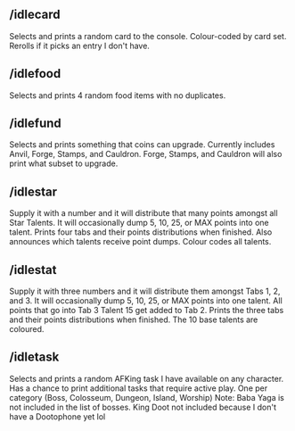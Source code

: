 ## /idlecard

Selects and prints a random card to the console. Colour-coded by card set. Rerolls if it picks an entry I don't have.

## /idlefood

Selects and prints 4 random food items with no duplicates.

## /idlefund

Selects and prints something that coins can upgrade. Currently includes Anvil, Forge, Stamps, and Cauldron.
Forge, Stamps, and Cauldron will also print what subset to upgrade.

## /idlestar

Supply it with a number and it will distribute that many points amongst all Star Talents. It will occasionally dump 5, 10, 25, or MAX points into one talent.
Prints four tabs and their points distributions when finished.
Also announces which talents receive point dumps.
Colour codes all talents.

## /idlestat

Supply it with three numbers and it will distribute them amongst Tabs 1, 2, and 3. It will occasionally dump 5, 10, 25, or MAX points into one talent.
All points that go into Tab 3 Talent 15 get added to Tab 2.
Prints the three tabs and their points distributions when finished.
The 10 base talents are coloured.

## /idletask

Selects and prints a random AFKing task I have available on any character.
Has a chance to print additional tasks that require active play. One per category (Boss, Colosseum, Dungeon, Island, Worship)
Note: Baba Yaga is not included in the list of bosses. King Doot not included because I don't have a Dootophone yet lol
